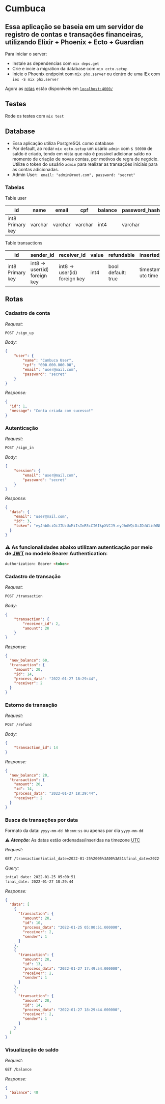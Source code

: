 # Cumbuca
## Essa aplicação se baseia em um servidor de registro de contas e transações financeiras, utilizando Elixir + Phoenix + Ecto + Guardian

Para iniciar o server:
 
  * Instale as dependencias com `mix deps.get`
  * Crie e incie a migration da database com `mix ecto.setup`
  * Inicie o Phoenix endpoint com `mix phx.server` ou dentro de uma IEx com `iex -S mix phx.server`

Agora as [rotas](https://github.com/tarekcampossaleh/cumbuca/blob/main/README.md#rotas) estão disponíveis em [`localhost:4000/`](http://localhost:4000) 

## Testes

Rode os testes com `mix test`

## Database

- Essa aplicação utiliza PostgreSQL como database
- Por default, ao rodar `mix ecto.setup` um usário `admin` com `$ 50000` de saldo é criado, tendo em vista que não é possível adicionar saldo no momento de criação de novas contas, por motivos de regra de negócio. Utilize o token do usuário `admin` para realizar as transações iniciais para as contas adicionadas.
- Admin User:
` email: "admin@root.com", password: "secret"`

### Tabelas

Table user

| id               | name    | email   | cpf     | balance | password_hash | inserted_at        | updated_at         |
|------------------|---------|---------|---------|---------|---------------|-------------------|-------------------|
| int8 Primary key | varchar | varchar | varchar | int4    | varchar       | timestamp utc time | timestamp utc time |

Table transactions

| id               | sender_id                    | receiver_id                  | value | refundable         | inserted_at        | updated_at         |
|------------------|------------------------------|------------------------------|-------|--------------------|--------------------|--------------------|
| int8 Primary key | int8 -> user(id) foreign key | int8 -> user(id) foreign key | int4  | bool default: true | timestamp utc time | timestamp utc time |

## Rotas 

### Cadastro de conta
*Request:*
```css
POST /sign_up
```
*Body:*
```json
{
	"user": {
		"name": "Cumbuca User",
		"cpf": "000.000.000-00",
		"email": "user@mail.com",
		"password": "secret"
	}
}
```
*Response:*
```json
{
  "id": 1,
  "message": "Conta criada com sucesso!"
}
```

### Autenticação
*Request:*
```css
POST /sign_in
```
*Body:*
```json
{
	"session": {
		"email": "user@mail.com",
		"password": "secret"
	}
}
```
*Response:*
```json
{
  "data": {
    "email": "user@mail.com",
    "id": 3,
    "token": "eyJhbGciOiJIUzUxMiIsInR5cCI6IkpXVCJ9.eyJhdWQiOiJDdW1idWNhIiwiZXhwIjoxNjQ1NzI1Mzc5LCJpYXQiOjE2NDMzMDYxNzksImlzcyI6IkN1bWJ1Y2EiLCJqdGkiOiI4Mzc5NDc3Yi1kZTNkLTQ5ZDUtOWVhMi05OWFkYTg3OTZhZmYiLCJuYmYiOjE2NDMzMDYxNzgsInN1YiI6InVzZXJAbWFpbC5jb20iLCJ0eXAiOiJhY2Nlc3MifQ.BRBCAwqpoQh0OIgiv9gcYVPONe_4TdaZ7BD0U1cdgk5lJHhDdlMSjNQ9UaRV6Xi3G5RoaDbzxs80e76r_3tKIA"
  }
}
```
### ⚠️ As funcionalidades abaixo utilizam autenticação por meio de [JWT](https://jwt.io/) no modelo Bearer Authentication:
```html
Authorization: Bearer <token>
```

### Cadastro de transação

*Request:*
```css
POST /transaction
```
*Body:*
```json
{
	"transaction": {
		"receiver_id": 2,
		"amount": 20
	}
}
```
*Response:*
```json
{
  "new_balance": 60,
  "transaction": {
    "amount": 20,
    "id": 14,
    "process_data": "2022-01-27 18:29:44",
    "receiver": 2
  }
}
```

### Estorno de transação
*Request:*
```css
POST /refund
```
*Body:*
```json
{
	"transaction_id": 14
}
```
*Response:*
```json
{
  "new_balance": 20,
  "transaction": {
    "amount": 20,
    "id": 14,
    "process_data": "2022-01-27 18:29:44",
    "receiver": 2
  }
}
```

### Busca de transações por data
Formato da data: `yyyy-mm-dd hh:mm:ss` ou apenas por dia `yyyy-mm-dd`

:warning: ***Atenção:*** As datas estão ordenadas/inseridas na timezone [UTC](https://time.is/pt_br/UTC)

*Request:*
```css
GET /transaction?intial_date=2022-01-25%2005%3A00%3A51&final_date=2022-01-27%2018%3A29%3A44
```
*Query:*
```html
intial_date: 2022-01-25 05:00:51
final_date: 2022-01-27 18:29:44
```
*Response:*
```json
{
  "data": [
    {
      "transaction": {
        "amount": 20,
        "id": 10,
        "process_data": "2022-01-25 05:00:51.000000",
        "receiver": 2,
        "sender": 1
      }
    },
    {
      "transaction": {
        "amount": 20,
        "id": 13,
        "process_data": "2022-01-27 17:49:54.000000",
        "receiver": 2,
        "sender": 1
      }
    },
    {
      "transaction": {
        "amount": 20,
        "id": 14,
        "process_data": "2022-01-27 18:29:44.000000",
        "receiver": 2,
        "sender": 1
      }
    }
  ]
}
```
### Visualização de saldo
*Request:*
```css
GET /balance
```
*Response:*
```json
{
  "balance": 40
}
```
